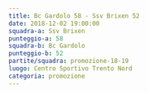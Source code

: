 ```yaml
---
title: Bc Gardolo 58 - Ssv Brixen 52
date: 2018-12-02 19:00:00
squadra-a: Ssv Brixen
punteggio-a: 58
squadra-b: Bc Gardolo
punteggio-b: 52
partite/squadra: promozione-18-19
luogo: Centro Sportivo Trento Nord
categoria: promozione
---
```

